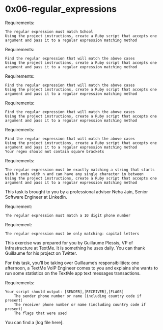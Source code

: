 # 0x06-regular_expressions
Requirements:

    The regular expression must match School
    Using the project instructions, create a Ruby script that accepts one argument and pass it to a regular expression matching method

Requirements:

    Find the regular expression that will match the above cases
    Using the project instructions, create a Ruby script that accepts one argument and pass it to a regular expression matching method

Requirements:

    Find the regular expression that will match the above cases
    Using the project instructions, create a Ruby script that accepts one argument and pass it to a regular expression matching method

Requirements:

    Find the regular expression that will match the above cases
    Using the project instructions, create a Ruby script that accepts one argument and pass it to a regular expression matching method
Requirements:

    Find the regular expression that will match the above cases
    Using the project instructions, create a Ruby script that accepts one argument and pass it to a regular expression matching method
    Your regex should not contain square brackets

Requirements:

    The regular expression must be exactly matching a string that starts with h ends with n and can have any single character in between
    Using the project instructions, create a Ruby script that accepts one argument and pass it to a regular expression matching method


This task is brought to you by a professional advisor Neha Jain, Senior Software Engineer at LinkedIn.

Requirement:

    The regular expression must match a 10 digit phone number
Requirement:

    The regular expression must be only matching: capital letters


This exercise was prepared for you by Guillaume Plessis, VP of Infrastructure at TextMe. It is something he uses daily. You can thank Guillaume for his project on Twitter.

For this task, you’ll be taking over Guillaume’s responsibilities: one afternoon, a TextMe VoIP Engineer comes to you and explains she wants to run some statistics on the TextMe app text messages transactions.

Requirements:

    Your script should output: [SENDER],[RECEIVER],[FLAGS]
        The sender phone number or name (including country code if present)
        The receiver phone number or name (including country code if present)
        The flags that were used

You can find a [log file here].
